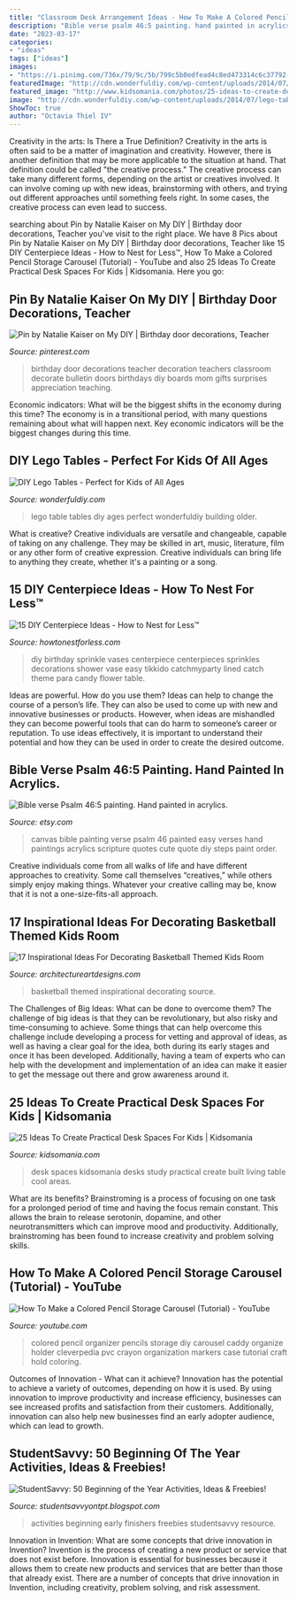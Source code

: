 ```yaml
---
title: "Classroom Desk Arrangement Ideas - How To Make A Colored Pencil Storage Carousel (tutorial)"
description: "Bible verse psalm 46:5 painting. hand painted in acrylics."
date: "2023-03-17"
categories:
- "ideas"
tags: ["ideas"]
images:
- "https://i.pinimg.com/736x/79/9c/5b/799c5b0edfead4c8ed473314c6c37792--birthday-door-decorations-teacher-birthday.jpg"
featuredImage: "http://cdn.wonderfuldiy.com/wp-content/uploads/2014/07/lego-table-6.jpg"
featured_image: "http://www.kidsomania.com/photos/25-ideas-to-create-desk-spaces-for-kids-21.jpg"
image: "http://cdn.wonderfuldiy.com/wp-content/uploads/2014/07/lego-table-6.jpg"
ShowToc: true
author: "Octavia Thiel IV"
---
```



Creativity in the arts: Is There a True Definition?
Creativity in the arts is often said to be a matter of imagination and creativity. However, there is another definition that may be more applicable to the situation at hand. That definition could be called "the creative process." The creative process can take many different forms, depending on the artist or creatives involved. It can involve coming up with new ideas, brainstorming with others, and trying out different approaches until something feels right. In some cases, the creative process can even lead to success.

	

		
searching about Pin by Natalie Kaiser on My DIY | Birthday door decorations, Teacher you've visit to the right place. We have 8 Pics about Pin by Natalie Kaiser on My DIY | Birthday door decorations, Teacher like 15 DIY Centerpiece Ideas - How to Nest for Less™, How To Make a Colored Pencil Storage Carousel (Tutorial) - YouTube and also 25 Ideas To Create Practical Desk Spaces For Kids | Kidsomania. Here you go:
		
    
## Pin By Natalie Kaiser On My DIY | Birthday Door Decorations, Teacher

<img loading=lazy src="https://i.pinimg.com/736x/79/9c/5b/799c5b0edfead4c8ed473314c6c37792--birthday-door-decorations-teacher-birthday.jpg" onerror="this.onerror=null;this.src='https://tse4.mm.bing.net/th?id=OIP.ySGIpjks-oX4TJaldG14VAHaJ3&amp;pid=15.1';" alt="Pin by Natalie Kaiser on My DIY | Birthday door decorations, Teacher">

_Source: pinterest.com_

>birthday door decorations teacher decoration teachers classroom decorate bulletin doors birthdays diy boards mom gifts surprises appreciation teaching. 

	

Economic indicators: What will be the biggest shifts in the economy during this time?
The economy is in a transitional period, with many questions remaining about what will happen next. Key economic indicators will be the biggest changes during this time.

    
## DIY Lego Tables - Perfect For Kids Of All Ages

<img loading=lazy src="http://cdn.wonderfuldiy.com/wp-content/uploads/2014/07/lego-table-6.jpg" onerror="this.onerror=null;this.src='https://tse1.mm.bing.net/th?id=OIP.gZa2-qVWRYIC6q63OZ25bwHaFj&amp;pid=15.1';" alt="DIY Lego Tables - Perfect for Kids of All Ages">

_Source: wonderfuldiy.com_

>lego table tables diy ages perfect wonderfuldiy building older. 

	

What is creative?
Creative individuals are versatile and changeable, capable of taking on any challenge. They may be skilled in art, music, literature, film or any other form of creative expression. Creative individuals can bring life to anything they create, whether it's a painting or a song.

    
## 15 DIY Centerpiece Ideas - How To Nest For Less™

<img loading=lazy src="http://howtonestforless.com/wp-content/uploads/2014/02/sprinkle-vases.jpg" onerror="this.onerror=null;this.src='https://tse4.mm.bing.net/th?id=OIP.2ZMzkzxQ_r5I3DautvRfWwHaLI&amp;pid=15.1';" alt="15 DIY Centerpiece Ideas - How to Nest for Less™">

_Source: howtonestforless.com_

>diy birthday sprinkle vases centerpiece centerpieces sprinkles decorations shower vase easy tikkido catchmyparty lined catch theme para candy flower table. 

	

Ideas are powerful. How do you use them?
Ideas can help to change the course of a person’s life. They can also be used to come up with new and innovative businesses or products. However, when ideas are mishandled they can become powerful tools that can do harm to someone’s career or reputation. To use ideas effectively, it is important to understand their potential and how they can be used in order to create the desired outcome.

    
## Bible Verse Psalm 46:5 Painting. Hand Painted In Acrylics.

<img loading=lazy src="https://img0.etsystatic.com/015/0/7816596/il_fullxfull.443344892_g6ew.jpg" onerror="this.onerror=null;this.src='https://tse1.mm.bing.net/th?id=OIP.BDqq4crP6scVCzJpQYg88wHaJ6&amp;pid=15.1';" alt="Bible verse Psalm 46:5 painting. Hand painted in acrylics.">

_Source: etsy.com_

>canvas bible painting verse psalm 46 painted easy verses hand paintings acrylics scripture quotes cute quote diy steps paint order. 

	

Creative individuals come from all walks of life and have different approaches to creativity. Some call themselves “creatives,” while others simply enjoy making things. Whatever your creative calling may be, know that it is not a one-size-fits-all approach.

    
## 17 Inspirational Ideas For Decorating Basketball Themed Kids Room

<img loading=lazy src="https://www.architectureartdesigns.com/wp-content/uploads/2016/11/1-32.jpg" onerror="this.onerror=null;this.src='https://tse2.mm.bing.net/th?id=OIP.u1lXKGjVAbrWObvw4KAO-wHaFh&amp;pid=15.1';" alt="17 Inspirational Ideas For Decorating Basketball Themed Kids Room">

_Source: architectureartdesigns.com_

>basketball themed inspirational decorating source. 

	

The Challenges of Big Ideas: What can be done to overcome them?
The challenge of big ideas is that they can be revolutionary, but also risky and time-consuming to achieve. Some things that can help overcome this challenge include developing a process for vetting and approval of ideas, as well as having a clear goal for the idea, both during its early stages and once it has been developed. Additionally, having a team of experts who can help with the development and implementation of an idea can make it easier to get the message out there and grow awareness around it.

    
## 25 Ideas To Create Practical Desk Spaces For Kids | Kidsomania

<img loading=lazy src="http://www.kidsomania.com/photos/25-ideas-to-create-desk-spaces-for-kids-21.jpg" onerror="this.onerror=null;this.src='https://tse3.mm.bing.net/th?id=OIP.RRxrGDDcRdpKz5pp4WvtvAHaLK&amp;pid=15.1';" alt="25 Ideas To Create Practical Desk Spaces For Kids | Kidsomania">

_Source: kidsomania.com_

>desk spaces kidsomania desks study practical create built living table cool areas. 

	

What are its benefits?
Brainstroming is a process of focusing on one task for a prolonged period of time and having the focus remain constant. This allows the brain to release serotonin, dopamine, and other neurotransmitters which can improve mood and productivity. Additionally, brainstroming has been found to increase creativity and problem solving skills.

    
## How To Make A Colored Pencil Storage Carousel (Tutorial) - YouTube

<img loading=lazy src="http://i1.ytimg.com/vi/wAQNNa5B-Rw/maxresdefault.jpg" onerror="this.onerror=null;this.src='https://tse2.mm.bing.net/th?id=OIP.avvIANDRlJ8xCoZE2bErrgHaEK&amp;pid=15.1';" alt="How To Make a Colored Pencil Storage Carousel (Tutorial) - YouTube">

_Source: youtube.com_

>colored pencil organizer pencils storage diy carousel caddy organize holder cleverpedia pvc crayon organization markers case tutorial craft hold coloring. 

	

Outcomes of Innovation - What can it achieve?
Innovation has the potential to achieve a variety of outcomes, depending on how it is used. By using innovation to improve productivity and increase efficiency, businesses can see increased profits and satisfaction from their customers. Additionally, innovation can also help new businesses find an early adopter audience, which can lead to growth.

    
## StudentSavvy: 50 Beginning Of The Year Activities, Ideas &amp; Freebies!

<img loading=lazy src="https://3.bp.blogspot.com/-xusj1p9DhYk/VbZQDKrAV4I/AAAAAAAAC1g/J7n3XqM8Uuk/s1600/earlyfinishers.jpg" onerror="this.onerror=null;this.src='https://tse1.mm.bing.net/th?id=OIP.H2EbuyvuQ6EJmptFqtq-TQHaK6&amp;pid=15.1';" alt="StudentSavvy: 50 Beginning of the Year Activities, Ideas &amp; Freebies!">

_Source: studentsavvyontpt.blogspot.com_

>activities beginning early finishers freebies studentsavvy resource. 

	

Innovation in Invention: What are some concepts that drive innovation in Invention?
Invention is the process of creating a new product or service that does not exist before. Innovation is essential for businesses because it allows them to create new products and services that are better than those that already exist. There are a number of concepts that drive innovation in Invention, including creativity, problem solving, and risk assessment.


